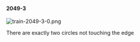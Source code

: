 #### 2049-3
![train-2049-3-0.png](https://github.com/lil-lab/nlvr/raw/master/nlvr/train/images/5/train-2049-3-0.png "train-2049-3-0.png")

There are exactly two circles not touching the edge